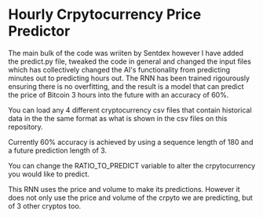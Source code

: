 # Hourly Crpytocurrency Price Predictor

The main bulk of the code was wriiten by Sentdex however I have added the predict.py file, tweaked the code in general and changed the input files which has collectively changed the AI's functionality from predicting minutes out to predicting hours out. The RNN has been trained rigourously ensuring there is no overfitting, and the result is a model that can predict the price of Bitcoin 3 hours into the future with an accuracy of 60%.

You can load any 4 different cryptocurrency csv files that contain historical data in the the same format as what is shown in the csv files on this repository.

Currently 60% accuracy is achieved by using a sequence length of 180 and a future prediction length of 3.

You can change the RATIO_TO_PREDICT variable to alter the crpytocurrency you would like to predict.

This RNN uses the price and volume to make its predictions. However it does not only use the price and volume of the crpyto we are predicting, but of 3 other cryptos too.
